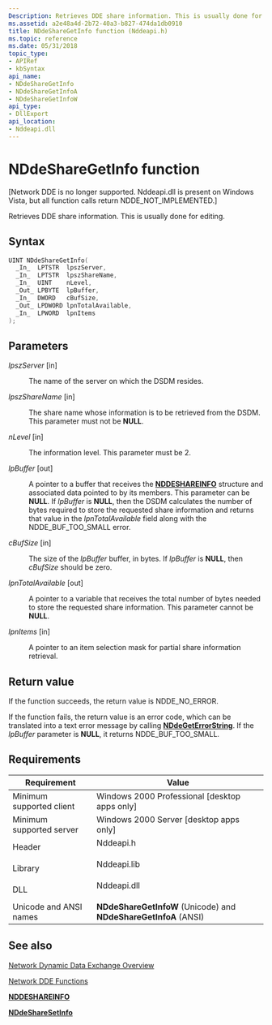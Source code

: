 ```yaml
---
Description: Retrieves DDE share information. This is usually done for editing.
ms.assetid: a2e48a4d-2b72-40a3-b827-474da1db0910
title: NDdeShareGetInfo function (Nddeapi.h)
ms.topic: reference
ms.date: 05/31/2018
topic_type: 
- APIRef
- kbSyntax
api_name: 
- NDdeShareGetInfo
- NDdeShareGetInfoA
- NDdeShareGetInfoW
api_type: 
- DllExport
api_location: 
- Nddeapi.dll
---
```


# NDdeShareGetInfo function

\[Network DDE is no longer supported. Nddeapi.dll is present on Windows Vista, but all function calls return NDDE\_NOT\_IMPLEMENTED.\]

Retrieves DDE share information. This is usually done for editing.

## Syntax


```C++
UINT NDdeShareGetInfo(
  _In_  LPTSTR  lpszServer,
  _In_  LPTSTR  lpszShareName,
  _In_  UINT    nLevel,
  _Out_ LPBYTE  lpBuffer,
  _In_  DWORD   cBufSize,
  _Out_ LPDWORD lpnTotalAvailable,
  _In_  LPWORD  lpnItems
);
```



## Parameters

<dl> <dt>

*lpszServer* \[in\]
</dt> <dd>

The name of the server on which the DSDM resides.

</dd> <dt>

*lpszShareName* \[in\]
</dt> <dd>

The share name whose information is to be retrieved from the DSDM. This parameter must not be **NULL**.

</dd> <dt>

*nLevel* \[in\]
</dt> <dd>

The information level. This parameter must be 2.

</dd> <dt>

*lpBuffer* \[out\]
</dt> <dd>

A pointer to a buffer that receives the [**NDDESHAREINFO**](nddeshareinfo-str.md) structure and associated data pointed to by its members. This parameter can be **NULL**. If *lpBuffer* is **NULL**, then the DSDM calculates the number of bytes required to store the requested share information and returns that value in the *lpnTotalAvailable* field along with the NDDE\_BUF\_TOO\_SMALL error.

</dd> <dt>

*cBufSize* \[in\]
</dt> <dd>

The size of the *lpBuffer* buffer, in bytes. If *lpBuffer* is **NULL**, then *cBufSize* should be zero.

</dd> <dt>

*lpnTotalAvailable* \[out\]
</dt> <dd>

A pointer to a variable that receives the total number of bytes needed to store the requested share information. This parameter cannot be **NULL**.

</dd> <dt>

*lpnItems* \[in\]
</dt> <dd>

A pointer to an item selection mask for partial share information retrieval.

</dd> </dl>

## Return value

If the function succeeds, the return value is NDDE\_NO\_ERROR.

If the function fails, the return value is an error code, which can be translated into a text error message by calling [**NDdeGetErrorString**](nddegeterrorstring.md). If the *lpBuffer* parameter is **NULL**, it returns NDDE\_BUF\_TOO\_SMALL.

## Requirements



| Requirement | Value |
|-------------------------------------|----------------------------------------------------------------------------------------|
| Minimum supported client<br/> | Windows 2000 Professional \[desktop apps only\]<br/>                             |
| Minimum supported server<br/> | Windows 2000 Server \[desktop apps only\]<br/>                                   |
| Header<br/>                   | <dl> <dt>Nddeapi.h</dt> </dl>   |
| Library<br/>                  | <dl> <dt>Nddeapi.lib</dt> </dl> |
| DLL<br/>                      | <dl> <dt>Nddeapi.dll</dt> </dl> |
| Unicode and ANSI names<br/>   | **NDdeShareGetInfoW** (Unicode) and **NDdeShareGetInfoA** (ANSI)<br/>            |



## See also

<dl> <dt>

[Network Dynamic Data Exchange Overview](network-dynamic-data-exchange.md)
</dt> <dt>

[Network DDE Functions](network-dde-functions.md)
</dt> <dt>

[**NDDESHAREINFO**](nddeshareinfo-str.md)
</dt> <dt>

[**NDdeShareSetInfo**](nddesharesetinfo.md)
</dt> </dl>

 

 




